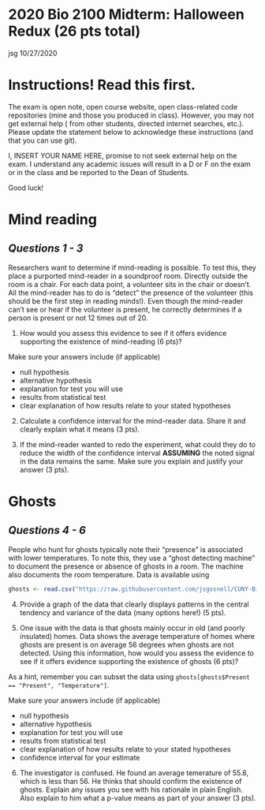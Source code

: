 2020 Bio 2100 Midterm: Halloween Redux (26 pts total)
================
jsg
10/27/2020

# Instructions! Read this first.

The exam is open note, open course website, open class-related code
repositories (mine and those you produced in class). However, you may
not get external help ( from other students, directed internet searches,
etc.). Please update the statement below to acknowledge these
instructions (and that you can use git).

I, INSERT YOUR NAME HERE, promise to not seek external help on the exam.
I understand any academic issues will result in a D or F on the exam or
in the class and be reported to the Dean of Students.

Good luck!

# Mind reading

## *Questions 1 - 3*

Researchers want to determine if mind-reading is possible. To test this,
they place a purported mind-reader in a soundproof room. Directly
outside the room is a chair. For each data point, a volunteer sits in
the chair or doesn’t. All the mind-reader has to do is “detect” the
presence of the volunteer (this should be the first step in reading
minds!). Even though the mind-reader can’t see or hear if the volunteer
is present, he correctly determines if a person is present or not 12
times out of 20.

1.  How would you assess this evidence to see if it offers evidence
    supporting the existence of mind-reading (6 pts)?

Make sure your answers include (if applicable)

- null hypothesis
- alternative hypothesis
- explanation for test you will use
- results from statistical test
- clear explanation of how results relate to your stated hypotheses

2.  Calculate a confidence interval for the mind-reader data. Share it
    and clearly explain what it means (3 pts).

3.  If the mind-reader wanted to redo the experiment, what could they do
    to reduce the width of the confidence interval **ASSUMING** the
    noted signal in the data remains the same. Make sure you explain and
    justify your answer (3 pts).

# Ghosts

## *Questions 4 - 6*

People who hunt for ghosts typically note their “presence” is associated
with lower temperatures. To note this, they use a “ghost detecting
machine” to document the presence or absence of ghosts in a room. The
machine also documents the room temperature. Data is available using

``` r
ghosts <- read.csv("https://raw.githubusercontent.com/jsgosnell/CUNY-BioStats/master/datasets/ghosts.csv", stringsAsFactors = T)
```

4.  Provide a graph of the data that clearly displays patterns in the
    central tendency and variance of the data (many options here!) (5
    pts).

5.  One issue with the data is that ghosts mainly occur in old (and
    poorly insulated) homes. Data shows the average temperature of homes
    where ghosts are present is on average 56 degrees when ghosts are
    not detected. Using this information, how would you assess the
    evidence to see if it offers evidence supporting the existence of
    ghosts (6 pts)?

As a hint, remember you can subset the data using
`ghosts[ghosts$Present == "Present", "Temperature"]`.

Make sure your answers include (if applicable)

- null hypothesis
- alternative hypothesis
- explanation for test you will use
- results from statistical test
- clear explanation of how results relate to your stated hypotheses
- confidence interval for your estimate

6.  The investigator is confused. He found an average temerature of
    55.8, which is less than 56. He thinks that should confirm the
    existence of ghosts. Explain any issues you see with his rationale
    in plain English. Also explain to him what a p-value means as part
    of your answer (3 pts).
